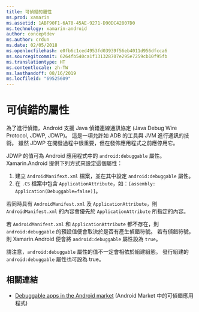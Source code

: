 ```yaml
---
title: 可偵錯的屬性
ms.prod: xamarin
ms.assetid: 1ABF90F1-6A70-45AE-9271-D90DC42807D0
ms.technology: xamarin-android
author: conceptdev
ms.author: crdun
ms.date: 02/05/2018
ms.openlocfilehash: e0fb6c1ced4953fd03939f56eb4011d956dfcca6
ms.sourcegitcommit: 6264fb540ca1f131328707e295e7259cb10f95fb
ms.translationtype: HT
ms.contentlocale: zh-TW
ms.lasthandoff: 08/16/2019
ms.locfileid: "69525609"
---
```

# <a name="debuggable-attribute"></a>可偵錯的屬性



為了進行偵錯，Android 支援 Java 偵錯連線通訊協定 (Java Debug Wire Protocol, JDWP, JDWP)。 這是一項允許如 ADB 的工具與 JVM 進行通訊的技術。 雖然 JDWP 在開發過程中很重要，但在發佈應用程式之前應停用它。

JDWP 的值可為 Android 應用程式中的 `android:debuggable` 屬性。 Xamarin.Android 提供下列方式來設定這個屬性：

1. 建立 `AndroidManifext.xml` 檔案，並在其中設定 `android:debuggable` 屬性。
2. 在 `.CS` 檔案中包含 `ApplicationAttribute`，如：`[assembly: Application(Debuggable=false)]`。


若同時具有 `AndroidManifest.xml` 及 `ApplicationAttribute`，則 `AndroidManifest.xml` 的內容會優先於 `ApplicationAttribute` 所指定的內容。

若 `AndroidManifest.xml` 和 `ApplicationAttribute` 都不存在，則 `android:debuggable` 的預設值便會取決於是否有產生偵錯符號。 若有偵錯符號，則 Xamarin.Android 便會將 `android:debuggable` 屬性設為 `true`。

請注意，`android:debuggable` 屬性的值不一定會相依於組建組態。 發行組建的 `android:debuggable` 屬性也可設為 true。


## <a name="related-links"></a>相關連結

- [Debuggable apps in the Android market](http://labs.mwrinfosecurity.com/blog/2011/07/07/debuggable-apps-in-android-market/) (Android Market 中的可偵錯應用程式)

